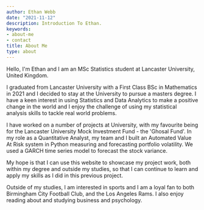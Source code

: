 ```yaml
---
author: Ethan Webb
date: "2021-11-12"
description: Introduction To Ethan.
keywords:
- about-me
- contact
title: About Me
type: about
---
```


Hello, I'm Ethan and I am an MSc Statistics student at Lancaster University, United Kingdom. 

I graduated from Lancaster University with a First Class BSc in Mathematics in 2021 and I decided to stay at the University to pursue a masters degree. I have a keen interest in using Statistics and Data Analytics to make a positive change in the world and I enjoy the challenge of using my statistical analysis skills to tackle real world problems.

I have worked on a number of projects at University, with my favourite being for the Lancaster University Mock Investment Fund - the 'Ghosal Fund'. In my role as a Quantitative Analyst, my team and I built an Automated Value At Risk system in Python measuring and forecasting portfolio volatility. We used a GARCH time series model to forecast the stock variance.

My hope is that I can use this website to showcase my project work, both within my degree and outside my studies, so that I can continue to learn and apply my skills as I did in this previous project.

Outside of my studies, I am interested in sports and I am a loyal fan to both Birmingham City Football Club, and the Los Angeles Rams. I also enjoy reading about and studying business and psychology. 
